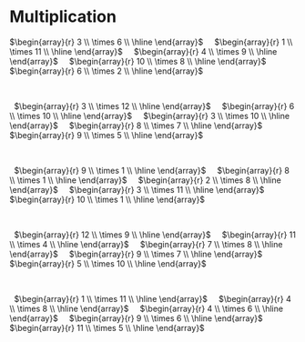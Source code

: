 # Multiplication

$\begin{array}{r}
  3 \\
\times   6 \\
\hline
\end{array}$ &nbsp; &nbsp;
$\begin{array}{r}
  1 \\
\times  11 \\
\hline
\end{array}$ &nbsp; &nbsp;
$\begin{array}{r}
  4 \\
\times   9 \\
\hline
\end{array}$ &nbsp; &nbsp;
$\begin{array}{r}
 10 \\
\times   8 \\
\hline
\end{array}$ &nbsp; &nbsp;
$\begin{array}{r}
  6 \\
\times   2 \\
\hline
\end{array}$ &nbsp; &nbsp;

&nbsp;

&nbsp;
$\begin{array}{r}
  3 \\
\times  12 \\
\hline
\end{array}$ &nbsp; &nbsp;
$\begin{array}{r}
  6 \\
\times  10 \\
\hline
\end{array}$ &nbsp; &nbsp;
$\begin{array}{r}
  3 \\
\times  10 \\
\hline
\end{array}$ &nbsp; &nbsp;
$\begin{array}{r}
  8 \\
\times   7 \\
\hline
\end{array}$ &nbsp; &nbsp;
$\begin{array}{r}
  9 \\
\times   5 \\
\hline
\end{array}$ &nbsp; &nbsp;

&nbsp;

&nbsp;
$\begin{array}{r}
  9 \\
\times   1 \\
\hline
\end{array}$ &nbsp; &nbsp;
$\begin{array}{r}
  8 \\
\times   1 \\
\hline
\end{array}$ &nbsp; &nbsp;
$\begin{array}{r}
  2 \\
\times   8 \\
\hline
\end{array}$ &nbsp; &nbsp;
$\begin{array}{r}
  3 \\
\times  11 \\
\hline
\end{array}$ &nbsp; &nbsp;
$\begin{array}{r}
 10 \\
\times   1 \\
\hline
\end{array}$ &nbsp; &nbsp;

&nbsp;

&nbsp;
$\begin{array}{r}
 12 \\
\times   9 \\
\hline
\end{array}$ &nbsp; &nbsp;
$\begin{array}{r}
 11 \\
\times   4 \\
\hline
\end{array}$ &nbsp; &nbsp;
$\begin{array}{r}
  7 \\
\times   8 \\
\hline
\end{array}$ &nbsp; &nbsp;
$\begin{array}{r}
  9 \\
\times   7 \\
\hline
\end{array}$ &nbsp; &nbsp;
$\begin{array}{r}
  5 \\
\times  10 \\
\hline
\end{array}$ &nbsp; &nbsp;

&nbsp;

&nbsp;
$\begin{array}{r}
  1 \\
\times  11 \\
\hline
\end{array}$ &nbsp; &nbsp;
$\begin{array}{r}
  4 \\
\times   8 \\
\hline
\end{array}$ &nbsp; &nbsp;
$\begin{array}{r}
  4 \\
\times   6 \\
\hline
\end{array}$ &nbsp; &nbsp;
$\begin{array}{r}
  9 \\
\times   6 \\
\hline
\end{array}$ &nbsp; &nbsp;
$\begin{array}{r}
 11 \\
\times   5 \\
\hline
\end{array}$ &nbsp; &nbsp;
